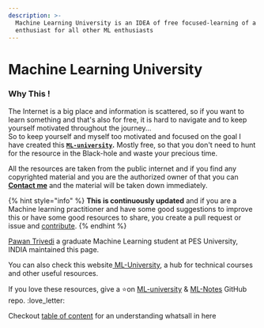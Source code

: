 ```yaml
---
description: >-
  Machine Learning University is an IDEA of free focused-learning of a ML
  enthusiast for all other ML enthusiasts
---
```


# Machine Learning University

### **Why This !**&#x20;

The Internet is a big place and information is scattered, so if you want to learn something and that's also for free, it is hard to navigate and to keep yourself motivated throughout the journey...\
So to keep yourself and myself too motivated and focused on the goal I have created this [**`ML-university`**](https://59r.gitbook.io/ml-university/)**.** Mostly free, so that you don't need to hunt for the resource in the Black-hole and waste your precious time.

All the resources are taken from the public internet and if you find any copyrighted material and you are the authorized owner of that you can [**Contact me**](mailto:59r@protonmail.com) and the material will be taken down immediately.

{% hint style="info" %}
**This is continuously updated** and if you are a Machine learning practitioner and have some good suggestions to improve this or have some good resources to share, you create a pull request or issue and [contribute](https://github.com/d0r1h/ML-Notes).
{% endhint %}

[Pawan Trivedi](https://pawantrivedi.me) a graduate Machine Learning student at PES University, INDIA maintained this page.&#x20;

You can also check this website[ ML-University](https://pawantrivedi.me/ML-University/), a hub for technical courses and other useful resources.&#x20;

If you love these resources, give a ⭐on [ML-university](https://github.com/d0r1h/ML-University) & [ML-Notes](https://github.com/d0r1h/ML-Notes) GitHub repo. :love\_letter:

Checkout [table of content](https://github.com/d0r1h/ML-Notes/blob/main/SUMMARY.md#table-of-contents) for an understanding whatsall in here
